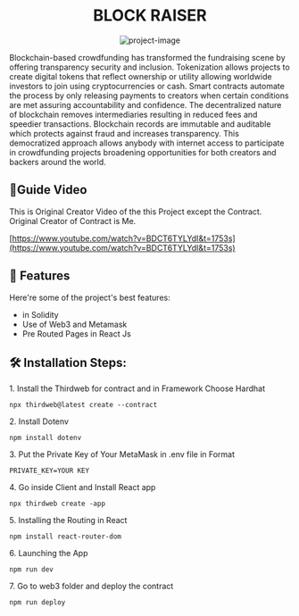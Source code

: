 <h1 align="center" id="title">BLOCK RAISER</h1>

<p align="center"><img src="https://media.licdn.com/dms/image/D4D12AQH-YYQE4kDHEg/article-cover_image-shrink_600_2000/0/1685316270878?e=2147483647&amp;v=beta&amp;t=sauxaDJ7LmIDIHBS8zuNxn6Cd1U5PROGvxOfsNZWRds" alt="project-image"></p>

<p id="description">Blockchain-based crowdfunding has transformed the fundraising scene by offering transparency security and inclusion. Tokenization allows projects to create digital tokens that reflect ownership or utility allowing worldwide investors to join using cryptocurrencies or cash. Smart contracts automate the process by only releasing payments to creators when certain conditions are met assuring accountability and confidence. The decentralized nature of blockchain removes intermediaries resulting in reduced fees and speedier transactions. Blockchain records are immutable and auditable which protects against fraud and increases transparency. This democratized approach allows anybody with internet access to participate in crowdfunding projects broadening opportunities for both creators and backers around the world.</p>

<h2>🚀Guide Video</h2>
<p>This is Original Creator Video of the this Project except the Contract. Original Creator of Contract is Me. </p>

[https://www.youtube.com/watch?v=BDCT6TYLYdI&t=1753s](https://www.youtube.com/watch?v=BDCT6TYLYdI&t=1753s)

  
  
<h2>🧐 Features</h2>

Here're some of the project's best features:

*   in Solidity
*   Use of Web3 and Metamask
*   Pre Routed Pages in React Js

<h2>🛠️ Installation Steps:</h2>

<p>1. Install the Thirdweb for contract and in Framework Choose Hardhat</p>

```
npx thirdweb@latest create --contract  
```

<p>2. Install Dotenv</p>

```
npm install dotenv    
```

<p>3. Put the Private Key of Your MetaMask in .env file in Format</p>

```
PRIVATE_KEY=YOUR KEY
```

<p>4. Go inside Client and Install React app</p>

```
npx thirdweb create -app 
```

<p>5. Installing the Routing in React</p>

```
npm install react-router-dom 
```

<p>6. Launching the App</p>

```
npm run dev
```

<p>7. Go to web3 folder and deploy the contract</p>

```
npm run deploy
```
